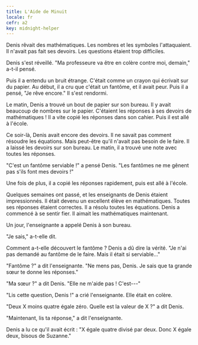 ```yaml
---
title: L'Aide de Minuit
locale: fr
cefr: a2
key: midnight-helper
---
```


Denis rêvait des mathématiques. Les nombres et les symboles l'attaquaient. Il n'avait pas fait ses devoirs. Les questions étaient trop difficiles.

Denis s'est réveillé. "Ma professeure va être en colère contre moi, demain," a-t-il pensé.

Puis il a entendu un bruit étrange. C'était comme un crayon qui écrivait sur du papier. Au début, il a cru que c'était un fantôme, et il avait peur. Puis il a pensé, "Je rêve encore." Il s'est rendormi.

Le matin, Denis a trouvé un bout de papier sur son bureau. Il y avait beaucoup de nombres sur le papier. C'étaient les réponses à ses devoirs de mathématiques ! Il a vite copié les réponses dans son cahier. Puis il est allé à l'école.

Ce soir-là, Denis avait encore des devoirs. Il ne savait pas comment résoudre les équations. Mais peut-être qu'il n'avait pas besoin de le faire. Il a laissé les devoirs sur son bureau. Le matin, il a trouvé une note avec toutes les réponses.

"C'est un fantôme serviable !" a pensé Denis. "Les fantômes ne me gênent pas s'ils font mes devoirs !"

Une fois de plus, il a copié les réponses rapidement, puis est allé à l'école.

Quelques semaines ont passé, et les enseignants de Denis étaient impressionnés. Il était devenu un excellent élève en mathématiques. Toutes ses réponses étaient correctes. Il a résolu toutes les équations. Denis a commencé à se sentir fier. Il aimait les mathématiques maintenant.

Un jour, l'enseignante a appelé Denis à son bureau.

"Je sais," a-t-elle dit.

Comment a-t-elle découvert le fantôme ? Denis a dû dire la vérité. "Je n'ai pas demandé au fantôme de le faire. Mais il était si serviable..."

"Fantôme ?" a dit l'enseignante. "Ne mens pas, Denis. Je sais que ta grande sœur te donne les réponses."

"Ma sœur ?" a dit Denis. "Elle ne m'aide pas ! C'est---"

"Lis cette question, Denis !" a crié l'enseignante. Elle était en colère.

"Deux X moins quatre égale zéro. Quelle est la valeur de X ?" a dit Denis.

"Maintenant, lis ta réponse," a dit l'enseignante.

Denis a lu ce qu'il avait écrit : "X égale quatre divisé par deux. Donc X égale deux, bisous de Suzanne."